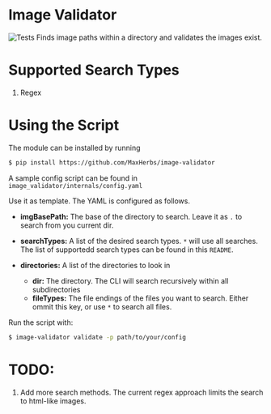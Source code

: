 # Image Validator
![Tests](https://github.com/maxherbs/image-validator/actions/workflows/tests.yml/badge.svg)
Finds image paths within a directory and validates the images exist.

# Supported Search Types
1. Regex

# Using the Script
The module can be installed by running 
```bash
$ pip install https://github.com/MaxHerbs/image-validator
```

A sample config script can be found in `image_validator/internals/config.yaml`

Use it as template. The YAML is configured as follows.

- **imgBasePath:** The base of the directory to search. Leave it as `.` to search from you current dir.

- **searchTypes:** A list of the desired search types. `*` will use all searches. The list of supportedd search types can be found in this `README`.

- **directories:** A list of the directories to look in
    - **dir:** The directory. The CLI will search recursively within all subdirectories
    - **fileTypes:** The file endings of the  files you want to search. Either ommit this key, or use `*` to search all files.

Run the script with:

```bash
$ image-validator validate -p path/to/your/config
```

# TODO:
1. Add more search methods. The current regex approach limits the search to html-like images.